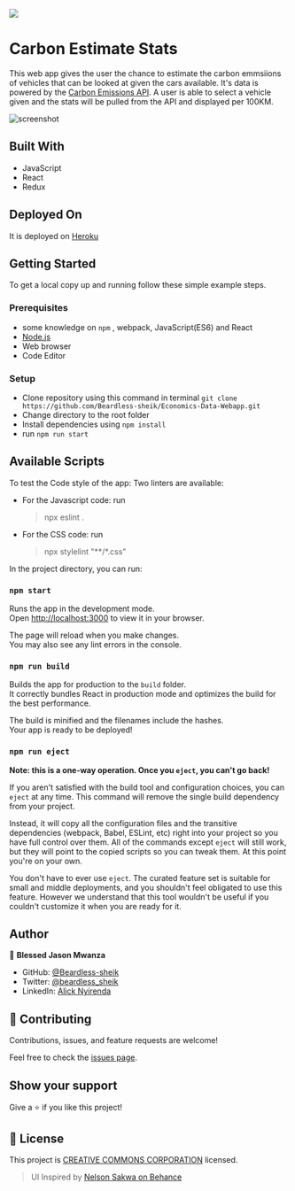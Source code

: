 ![](https://img.shields.io/badge/Microverse-blueviolet)

# Carbon Estimate Stats
This web app gives the user the chance to estimate the carbon emmsiions of vehicles that can be looked at given the cars available. 
It's data is powered by the [Carbon Emissions API](https://docs.carboninterface.com/#/). A user is able to select a vehicle given and the stats will be pulled from the API and displayed per 100KM.

![screenshot](https://user-images.githubusercontent.com/44676055/158031769-b51d861e-02a1-4b61-a646-30b9dfa7e6c0.JPG)

## Built With

- JavaScript
- React
- Redux

## Deployed On

It is deployed on [Heroku](https://sad-meitner-38a530.netlify.app/)

## Getting Started

To get a local copy up and running follow these simple example steps.

### Prerequisites

- some knowledge on `npm` , webpack, JavaScript(ES6) and React
- [Node.js](https://nodejs.org/en/)
- Web browser
- Code Editor

### Setup

- Clone repository using this command in terminal `git clone https://github.com/Beardless-sheik/Economics-Data-Webapp.git`
- Change directory to the root folder
- Install dependencies using `npm install`
- run `npm run start`


## Available Scripts

To test the Code style of the app: Two linters are available: 
- For the Javascript code: run
  > npx eslint . 

- For the CSS code: run 
  > npx stylelint "**/*.css"

In the project directory, you can run:

### `npm start`

Runs the app in the development mode.\
Open [http://localhost:3000](http://localhost:3000) to view it in your browser.

The page will reload when you make changes.\
You may also see any lint errors in the console.

### `npm run build`

Builds the app for production to the `build` folder.\
It correctly bundles React in production mode and optimizes the build for the best performance.

The build is minified and the filenames include the hashes.\
Your app is ready to be deployed!

### `npm run eject`

**Note: this is a one-way operation. Once you `eject`, you can't go back!**

If you aren't satisfied with the build tool and configuration choices, you can `eject` at any time. This command will remove the single build dependency from your project.

Instead, it will copy all the configuration files and the transitive dependencies (webpack, Babel, ESLint, etc) right into your project so you have full control over them. All of the commands except `eject` will still work, but they will point to the copied scripts so you can tweak them. At this point you're on your own.

You don't have to ever use `eject`. The curated feature set is suitable for small and middle deployments, and you shouldn't feel obligated to use this feature. However we understand that this tool wouldn't be useful if you couldn't customize it when you are ready for it.

## Author
👤 **Blessed Jason Mwanza**

- GitHub: [@Beardless-sheik](https://github.com/beardless-sheik/)
- Twitter: [@beardless_sheik](https://twitter.com/Beardless_Sheik)
- LinkedIn: [Alick Nyirenda ](https://www.linkedin.com/in/alick-nyirenda/)
## 🤝 Contributing

Contributions, issues, and feature requests are welcome!

Feel free to check the [issues page](https://github.com/Beardless-sheik/Economics-Data-Webapp/issues).

## Show your support

Give a ⭐️ if you like this project!

## 📝 License

This project is [CREATIVE COMMONS CORPORATION](./LICENSE) licensed.

> UI Inspired by [Nelson Sakwa on Behance](https://www.behance.net/gallery/31579789/Ballhead-App-(Free-PSDs))

